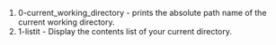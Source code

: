 1. 0-current_working_directory - prints the absolute path name of the current working directory.
2. 1-listit - Display the contents list of your current directory.